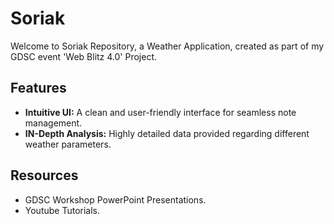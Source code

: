 # Soriak
Welcome to Soriak Repository, a Weather Application, created as part of my GDSC event 'Web Blitz 4.0' Project.

## Features

- **Intuitive UI:** A clean and user-friendly interface for seamless note management.
- **IN-Depth Analysis:** Highly detailed data provided regarding different weather parameters.

## Resources

- GDSC Workshop PowerPoint Presentations.
- Youtube Tutorials.

